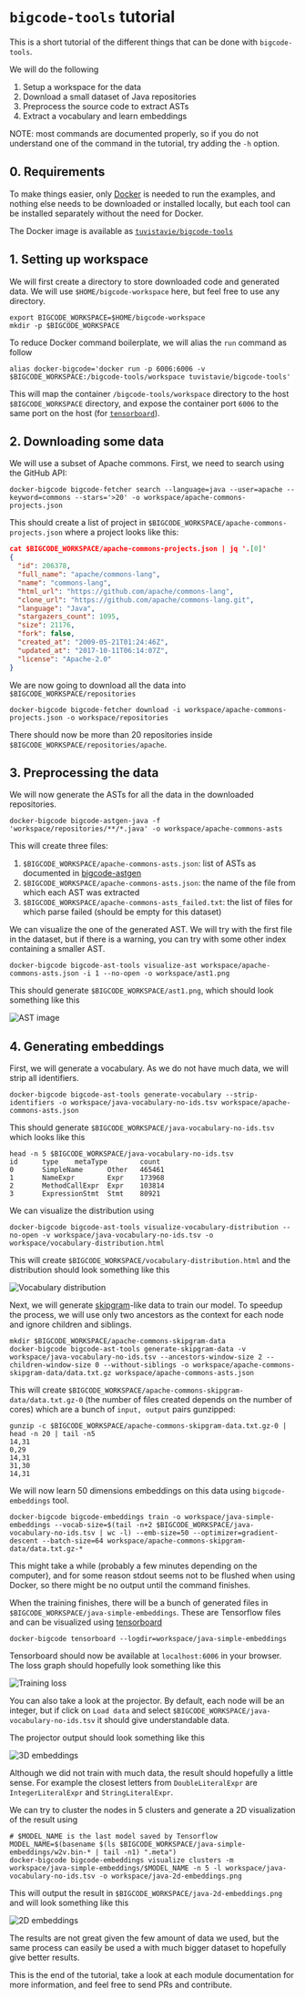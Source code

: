 # `bigcode-tools` tutorial

This is a short tutorial of the different things that can be done with `bigcode-tools`.

We will do the following

1. Setup a workspace for the data
2. Download a small dataset of Java repositories
3. Preprocess the source code to extract ASTs
4. Extract a vocabulary and learn embeddings

NOTE: most commands are documented properly, so if you do not understand one of the
command in the tutorial, try adding the `-h` option.

## 0. Requirements

To make things easier, only [Docker][1] is needed to run the examples,
and nothing else needs to be downloaded or installed locally,
but each tool can be installed separately without the need for Docker.

The Docker image is available as [`tuvistavie/bigcode-tools`][2]

## 1. Setting up workspace

We will first create a directory to store downloaded code and generated
data. We will use `$HOME/bigcode-workspace` here, but feel free to use any directory.

```
export BIGCODE_WORKSPACE=$HOME/bigcode-workspace
mkdir -p $BIGCODE_WORKSPACE
```

To reduce Docker command boilerplate, we will alias the `run` command as follow

```
alias docker-bigcode='docker run -p 6006:6006 -v $BIGCODE_WORKSPACE:/bigcode-tools/workspace tuvistavie/bigcode-tools'
```

This will map the container `/bigcode-tools/workspace` directory to the host `$BIGCODE_WORKSPACE`
directory, and expose the container port `6006` to the same port on the host (for [`tensorboard`][7]).

## 2. Downloading some data

We will use a subset of Apache commons. First, we need to search using
the GitHub API:

```
docker-bigcode bigcode-fetcher search --language=java --user=apache --keyword=commons --stars='>20' -o workspace/apache-commons-projects.json
```

This should create a list of project in `$BIGCODE_WORKSPACE/apache-commons-projects.json`
where a project looks like this:

```json
cat $BIGCODE_WORKSPACE/apache-commons-projects.json | jq '.[0]'
{
  "id": 206378,
  "full_name": "apache/commons-lang",
  "name": "commons-lang",
  "html_url": "https://github.com/apache/commons-lang",
  "clone_url": "https://github.com/apache/commons-lang.git",
  "language": "Java",
  "stargazers_count": 1095,
  "size": 21176,
  "fork": false,
  "created_at": "2009-05-21T01:24:46Z",
  "updated_at": "2017-10-11T06:14:07Z",
  "license": "Apache-2.0"
}
```

We are now going to download all the data into `$BIGCODE_WORKSPACE/repositories`

```
docker-bigcode bigcode-fetcher download -i workspace/apache-commons-projects.json -o workspace/repositories
```

There should now be more than 20 repositories inside `$BIGCODE_WORKSPACE/repositories/apache`.


## 3. Preprocessing the data

We will now generate the ASTs for all the data in the downloaded repositories.

```
docker-bigcode bigcode-astgen-java -f 'workspace/repositories/**/*.java' -o workspace/apache-commons-asts
```

This will create three files:

1. `$BIGCODE_WORKSPACE/apache-commons-asts.json`: list of ASTs as documented in [bigcode-astgen](../bigcode-astgen/README.md)
2. `$BIGCODE_WORKSPACE/apache-commons-asts.json`: the name of the file from which each AST was extracted
3. `$BIGCODE_WORKSPACE/apache-commons-asts_failed.txt`: the list of files for which parse failed (should be empty for this dataset)

We can visualize the one of the generated AST. We will try with the first file in the dataset,
but if there is a warning, you can try with some other index containing a smaller AST.

```
docker-bigcode bigcode-ast-tools visualize-ast workspace/apache-commons-asts.json -i 1 --no-open -o workspace/ast1.png
```

This should generate `$BIGCODE_WORKSPACE/ast1.png`, which should look something like this

![AST image][4]

## 4. Generating embeddings

First, we will generate a vocabulary. As we do not have much data, we will
strip all identifiers.

```
docker-bigcode bigcode-ast-tools generate-vocabulary --strip-identifiers -o workspace/java-vocabulary-no-ids.tsv workspace/apache-commons-asts.json
```

This should generate `$BIGCODE_WORKSPACE/java-vocabulary-no-ids.tsv` which looks like this

```
head -n 5 $BIGCODE_WORKSPACE/java-vocabulary-no-ids.tsv
id      type    metaType        count
0       SimpleName      Other   465461
1       NameExpr        Expr    173968
2       MethodCallExpr  Expr    103814
3       ExpressionStmt  Stmt    80921
```

We can visualize the distribution using

```
docker-bigcode bigcode-ast-tools visualize-vocabulary-distribution --no-open -v workspace/java-vocabulary-no-ids.tsv -o workspace/vocabulary-distribution.html
```

This will create `$BIGCODE_WORKSPACE/vocabulary-distribution.html` and the
distribution should look something like this

![Vocabulary distribution][5]

Next, we will generate [skipgram][6]-like data to train our model. To speedup
the process, we will use only two ancestors as the context for each node and ignore
children and siblings.

```
mkdir $BIGCODE_WORKSPACE/apache-commons-skipgram-data
docker-bigcode bigcode-ast-tools generate-skipgram-data -v workspace/java-vocabulary-no-ids.tsv --ancestors-window-size 2 --children-window-size 0 --without-siblings -o workspace/apache-commons-skipgram-data/data.txt.gz workspace/apache-commons-asts.json
```

This will create `$BIGCODE_WORKSPACE/apache-commons-skipgram-data/data.txt.gz-0`
(the number of files created depends on the number of cores) which
are a bunch of `input, output` pairs gunzipped:

```
gunzip -c $BIGCODE_WORKSPACE/apache-commons-skipgram-data.txt.gz-0 | head -n 20 | tail -n5
14,31
0,29
14,31
31,30
14,31
```

We will now learn 50 dimensions embeddings on this data using `bigcode-embeddings` tool.

```
docker-bigcode bigcode-embeddings train -o workspace/java-simple-embeddings --vocab-size=$(tail -n+2 $BIGCODE_WORKSPACE/java-vocabulary-no-ids.tsv | wc -l) --emb-size=50 --optimizer=gradient-descent --batch-size=64 workspace/apache-commons-skipgram-data/data.txt.gz-*
```

This might take a while (probably a few minutes depending on the computer),
and for some reason stdout seems not to be flushed when using Docker,
so there might be no output until the command finishes.

When the training finishes, there will be a bunch of generated files in `$BIGCODE_WORKSPACE/java-simple-embeddings`. These are Tensorflow files
and can be visualized using [tensorboard][7]

```
docker-bigcode tensorboard --logdir=workspace/java-simple-embeddings
```

Tensorboard should now be available at `localhost:6006` in your browser.
The loss graph should hopefully look something like this

![Training loss][8]

You can also take a look at the projector. By default, each node will be an
integer, but if click on `Load data` and select `$BIGCODE_WORKSPACE/java-vocabulary-no-ids.tsv`
it should give understandable data.

The projector output should look something like this

![3D embeddings][9]

Although we did not train with much data, the result should hopefully a little sense.
For example the closest letters from `DoubleLiteralExpr` are `IntegerLiteralExpr` and
`StringLiteralExpr`.

We can try to cluster the nodes in 5 clusters and generate a 2D visualization
of the result using

```
# $MODEL_NAME is the last model saved by Tensorflow
MODEL_NAME=$(basename $(ls $BIGCODE_WORKSPACE/java-simple-embeddings/w2v.bin-* | tail -n1) ".meta")
docker-bigcode bigcode-embeddings visualize clusters -m workspace/java-simple-embeddings/$MODEL_NAME -n 5 -l workspace/java-vocabulary-no-ids.tsv -o workspace/java-2d-embeddings.png
```

This will output the result in `$BIGCODE_WORKSPACE/java-2d-embeddings.png` and
will look something like this

![2D embeddings][10]

The results are not great given the few amount of data we used,
but the same process can easily be used a with much bigger dataset
to hopefully give better results.

This is the end of the tutorial, take a look at each module documentation
for more information, and feel free to send PRs and contribute.


[1]: https://docs.docker.com/engine/installation/
[2]: https://hub.docker.com/r/tuvistavie/bigcode-tools/
[3]: http://www.graphviz.org/
[4]: https://user-images.githubusercontent.com/1436271/31431330-56bc32f6-aeae-11e7-9c12-59efe34189a3.png
[5]: https://user-images.githubusercontent.com/1436271/31432039-6f640728-aeb0-11e7-9758-4454f492ca5d.png
[6]: https://www.tensorflow.org/tutorials/word2vec
[7]: https://github.com/tensorflow/tensorboard
[8]: https://user-images.githubusercontent.com/1436271/31433555-af44a02e-aeb4-11e7-86c7-79d224c3f908.png
[9]: https://user-images.githubusercontent.com/1436271/31434689-071240d8-aeb8-11e7-9c72-cc10b08a48e9.png
[10]: https://user-images.githubusercontent.com/1436271/31435872-03864c08-aebc-11e7-9ea3-be405ee8babd.png
